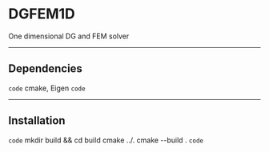 # DGFEM1D

One dimensional DG and FEM solver

---

## Dependencies

`code` cmake, Eigen `code`

---

## Installation

`code`
mkdir build && cd build
cmake ../.
cmake --build .
`code`

